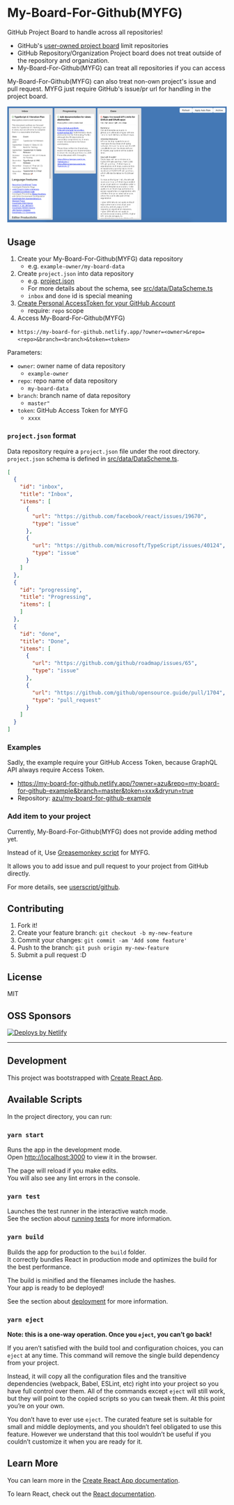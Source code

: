 # My-Board-For-Github(MYFG)

GitHub Project Board to handle across all repositories!

- GitHub's [user-owned project board](https://docs.github.com/en/github/managing-your-work-on-github/creating-a-project-board#creating-a-user-owned-project-board) limit repositories
- GitHub Repository/Organization Project board does not treat outside of the repository and organization.
- My-Board-For-Github(MYFG) can treat all repositories if you can access

My-Board-For-Github(MYFG) can also treat non-own project's issue and pull request.
MYFG just require GitHub's issue/pr url for handling in the project board.

![My-Board-For-Github](docs/img/screenshot.png)

## Usage

1. Create your My-Board-For-Github(MYFG) data repository
    - e.g. `example-owner/my-board-data`
2. Create `project.json` into data repository
    - e.g. [project.json](https://github.com/azu/my-board-for-github-example/blob/master/project.json)
    - For more details about the schema, see [src/data/DataScheme.ts](src/data/DataScheme.ts)
    - `inbox` and `done` id is special meaning
2. [Create Personal AccessToken for your GitHub Account](https://docs.github.com/en/github/authenticating-to-github/creating-a-personal-access-token)
    - require: `repo` scope
3. Access My-Board-For-Github(MYFG)

- `https://my-board-for-github.netlify.app/?owner=<owner>&repo=<repo>&branch=<branch>&token=<token>`

Parameters:

- `owner`: owner name of data repository
    - `example-owner`
- `repo`: repo name of data repository
    - `my-board-data`
- `branch`: branch name of data repository
    - `master"`
- `token`: GitHub Access Token for MYFG
    - `xxxx`
    
### `project.json` format

Data repository require a `project.json` file under the root directory.
`project.json` schema is defined in [src/data/DataScheme.ts](src/data/DataScheme.ts).

```json
[
  {
    "id": "inbox",
    "title": "Inbox",
    "items": [
      {
        "url": "https://github.com/facebook/react/issues/19670",
        "type": "issue"
      },
      {
        "url": "https://github.com/microsoft/TypeScript/issues/40124",
        "type": "issue"
      }
    ]
  },
  {
    "id": "progressing",
    "title": "Progressing",
    "items": [
    ]
  },
  {
    "id": "done",
    "title": "Done",
    "items": [
      {
        "url": "https://github.com/github/roadmap/issues/65",
        "type": "issue"
      },
      {
        "url": "https://github.com/github/opensource.guide/pull/1704",
        "type": "pull_request"
      }
    ]
  }
]
```

### Examples

Sadly, the example require your GitHub Access Token, because GraphQL API always require Access Token. 

- <https://my-board-for-github.netlify.app/?owner=azu&repo=my-board-for-github-example&branch=master&token=xxx&dryrun=true>
- Repository: [azu/my-board-for-github-example](https://github.com/azu/my-board-for-github-example)

### Add item to your project

Currently, My-Board-For-Github(MYFG) does not provide adding method yet.

Instead of it, Use [Greasemonkey script](userscript/github) for MYFG.

It allows you to add issue and pull request to your project from GitHub directly.

For more details, see [userscript/github](userscript/github).

## Contributing

1. Fork it!
2. Create your feature branch: `git checkout -b my-new-feature`
3. Commit your changes: `git commit -am 'Add some feature'`
4. Push to the branch: `git push origin my-new-feature`
5. Submit a pull request :D

## License

MIT

## OSS Sponsors
          
<a href="https://www.netlify.com">
<img src="https://www.netlify.com/img/global/badges/netlify-color-bg.svg" alt="Deploys by Netlify" />
</a>
            

---

## Development

This project was bootstrapped with [Create React App](https://github.com/facebook/create-react-app).

## Available Scripts

In the project directory, you can run:

### `yarn start`

Runs the app in the development mode.<br />
Open [http://localhost:3000](http://localhost:3000) to view it in the browser.

The page will reload if you make edits.<br />
You will also see any lint errors in the console.

### `yarn test`

Launches the test runner in the interactive watch mode.<br />
See the section about [running tests](https://facebook.github.io/create-react-app/docs/running-tests) for more information.

### `yarn build`

Builds the app for production to the `build` folder.<br />
It correctly bundles React in production mode and optimizes the build for the best performance.

The build is minified and the filenames include the hashes.<br />
Your app is ready to be deployed!

See the section about [deployment](https://facebook.github.io/create-react-app/docs/deployment) for more information.

### `yarn eject`

**Note: this is a one-way operation. Once you `eject`, you can’t go back!**

If you aren’t satisfied with the build tool and configuration choices, you can `eject` at any time. This command will remove the single build dependency from your project.

Instead, it will copy all the configuration files and the transitive dependencies (webpack, Babel, ESLint, etc) right into your project so you have full control over them. All of the commands except `eject` will still work, but they will point to the copied scripts so you can tweak them. At this point you’re on your own.

You don’t have to ever use `eject`. The curated feature set is suitable for small and middle deployments, and you shouldn’t feel obligated to use this feature. However we understand that this tool wouldn’t be useful if you couldn’t customize it when you are ready for it.

## Learn More

You can learn more in the [Create React App documentation](https://facebook.github.io/create-react-app/docs/getting-started).

To learn React, check out the [React documentation](https://reactjs.org/).
